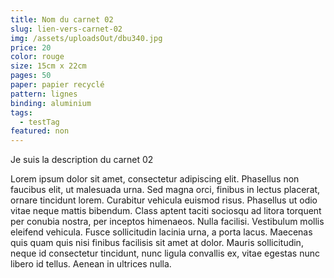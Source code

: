 ```yaml
---
title: Nom du carnet 02
slug: lien-vers-carnet-02
img: /assets/uploadsOut/dbu340.jpg
price: 20
color: rouge
size: 15cm x 22cm
pages: 50
paper: papier recyclé
pattern: lignes
binding: aluminium
tags:
  - testTag
featured: non
---
```


Je suis la description du carnet 02

Lorem ipsum dolor sit amet, consectetur adipiscing elit. Phasellus non faucibus elit, ut malesuada urna. Sed magna orci, finibus in lectus placerat, ornare tincidunt lorem. Curabitur vehicula euismod risus. Phasellus ut odio vitae neque mattis bibendum. Class aptent taciti sociosqu ad litora torquent per conubia nostra, per inceptos himenaeos. Nulla facilisi. Vestibulum mollis eleifend vehicula. Fusce sollicitudin lacinia urna, a porta lacus. Maecenas quis quam quis nisi finibus facilisis sit amet at dolor. Mauris sollicitudin, neque id consectetur tincidunt, nunc ligula convallis ex, vitae egestas nunc libero id tellus. Aenean in ultrices nulla. 
